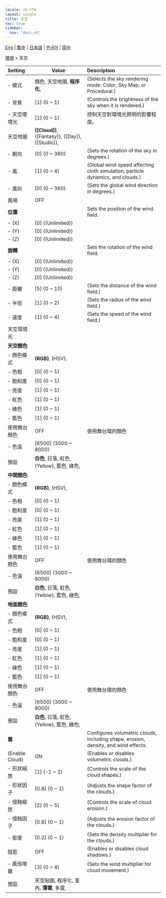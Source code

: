 ```yaml
---
locale: zh-rTW
layout: single
title: 天空
toc: true
sidebar:
  nav: "docs-zh"
---
```

[Eng](/dancexr/menu/2025.4/scene/sky) | [繁中](/tw/dancexr/menu/2025.4/scene/sky) | [日本語](/jp/dancexr/menu/2025.4/scene/sky) | [한국어](/kr/dancexr/menu/2025.4/scene/sky) | [简中](/zh/dancexr/menu/2025.4/scene/sky)

[環境](../menu#環境) > 天空



| Setting | Value | Description |
| :--- | --- | :--- |
|- 模式 | 顏色, 天空地圖, **程序化**,  | (Selects the sky rendering mode: Color, Sky Map, or Procedural.)
|- 背景 | [1] (0 ~ 1) | (Controls the brightness of the sky when it is rendered.)
|- 天空環境光 | [1] (0 ~ 1) | 控制天空對環境光照明的影響程度。
| 天空地圖 | **([Cloud])**, ([Fantasy]), ([Day]), ([Studio]),  |  |
|- 朝向 | [0] (0 ~ 360) | (Sets the rotation of the sky in degrees.)
|- 風 | [1] (0 ~ 4) | (Global wind speed affecting cloth simulation, particle dynamics, and clouds.)
|- 風向 | [0] (0 ~ 360) | (Sets the global wind direction in degrees.)
| 風場 | OFF | 
|**位置** | | Sets the position of the wind field.
|- (X) | [0] ((Unlimited)) | 
|- (Y) | [0] ((Unlimited)) | 
|- (Z) | [0] ((Unlimited)) | 
|**旋轉** | | Sets the rotation of the wind field.
|- (X) | [0] ((Unlimited)) | 
|- (Y) | [0] ((Unlimited)) | 
|- (Z) | [0] ((Unlimited)) | 
|- 距離 | [5] (0 ~ 10) | (Sets the distance of the wind field.)
|- 半徑 | [1] (0 ~ 2) | (Sets the radius of the wind field.)
|- 速度 | [1] (0 ~ 4) | (Sets the speed of the wind field.)
| 天空環境光 || 
|**天空顏色** | | 
|- 顏色模式 | **(RGB)**, (HSV),  | 
|- 色相 | [0] (0 ~ 1) | 
|- 飽和度 | [0] (0 ~ 1) | 
|- 亮度 | [1] (0 ~ 1) | 
|- 紅色 | [1] (0 ~ 1) | 
|- 綠色 | [1] (0 ~ 1) | 
|- 藍色 | [1] (0 ~ 1) | 
| 使用舞台顏色 | OFF | 使用舞台環的顏色
|- 色溫 | [6500] (3000 ~ 8000) | 
| 預設 | **白色**, 日落, 紅色, (Yellow), 藍色, 綠色,  |  |
|**中間顏色** | | 
|- 顏色模式 | **(RGB)**, (HSV),  | 
|- 色相 | [0] (0 ~ 1) | 
|- 飽和度 | [0] (0 ~ 1) | 
|- 亮度 | [1] (0 ~ 1) | 
|- 紅色 | [1] (0 ~ 1) | 
|- 綠色 | [1] (0 ~ 1) | 
|- 藍色 | [1] (0 ~ 1) | 
| 使用舞台顏色 | OFF | 使用舞台環的顏色
|- 色溫 | [6500] (3000 ~ 8000) | 
| 預設 | **白色**, 日落, 紅色, (Yellow), 藍色, 綠色,  |  |
|**地面顏色** | | 
|- 顏色模式 | **(RGB)**, (HSV),  | 
|- 色相 | [0] (0 ~ 1) | 
|- 飽和度 | [0] (0 ~ 1) | 
|- 亮度 | [1] (0 ~ 1) | 
|- 紅色 | [1] (0 ~ 1) | 
|- 綠色 | [1] (0 ~ 1) | 
|- 藍色 | [1] (0 ~ 1) | 
| 使用舞台顏色 | OFF | 使用舞台環的顏色
|- 色溫 | [6500] (3000 ~ 8000) | 
| 預設 | **白色**, 日落, 紅色, (Yellow), 藍色, 綠色,  |  |
|**雲** | | Configures volumetric clouds, including shape, erosion, density, and wind effects.
| (Enable Cloud) | ON | (Enables or disables volumetric clouds.)
|- 形狀縮放 | [1] (-1 ~ 2) | (Controls the scale of the cloud shapes.)
|- 形狀因子 | [0.8] (0 ~ 1) | (Adjusts the shape factor of the clouds.)
|- 侵蝕縮放 | [2] (0 ~ 5) | (Controls the scale of cloud erosion.)
|- 侵蝕因子 | [0.8] (0 ~ 1) | (Adjusts the erosion factor of the clouds.)
|- 密度 | [0.2] (0 ~ 1) | (Sets the density multiplier for the clouds.)
| 陰影 | OFF | (Enables or disables cloud shadows.)
|- 風倍增器 | [3] (0 ~ 4) | (Sets the wind multiplier for cloud movement.)
| 預設 | 天空貼圖, 程序化, 室內, **薄雲**, 多雲,  |  |

